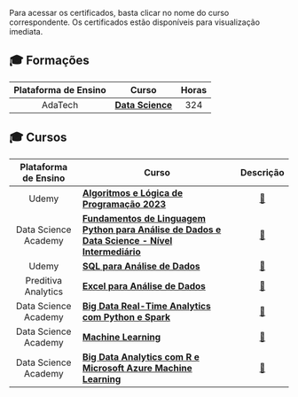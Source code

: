Para acessar os certificados, basta clicar no nome do curso correspondente. Os certificados estão disponíveis para visualização imediata.

## 🎓 Formações

| Plataforma de Ensino |                   Curso                        | Horas |
| :-------------------:| ---------------------------------------------- | :--------:| 
|     AdaTech            | [**Data Science**](https://github.com/leticiadluz/Certificados/blob/main/Certificados/ada.pdf) | 324 |


## 🎓 Cursos

| Plataforma de Ensino |                   Curso                        | Descrição |
| :-------------------:| ---------------------------------------------- | :--------:| 
|     Udemy            | [**Algoritmos e Lógica de Programação 2023**](https://github.com/leticiadluz/Certificados/blob/main/Certificados/Udemy%20-%20Algoritmos%20e%20L%C3%B3gica%20de%20Programa%C3%A7%C3%A3o%202023.pdf) | [📝][1] |
|     Data Science Academy          | [**Fundamentos de Linguagem Python para Análise de Dados e Data Science - Nível Intermediário**](https://github.com/leticiadluz/Certificados/blob/main/Certificados/certificate-fundamentos-de-linguagem-python-para-analise-de-dados-e-data-science-6462a77c2c9340d87a071e3a.pdf)|[📝][2]| 
|     Udemy         | [**SQL para Análise de Dados**](https://github.com/leticiadluz/Certificados/blob/main/Certificados/Udemy%20-%20SQL%20para%20An%C3%A1lise%20de%20Dados%20-%20do%20B%C3%A1sico%20ao%20Avan%C3%A7ado.pdf)|[📝][3]| 
|     Preditiva Analytics       | [**Excel para Análise de Dados**](https://github.com/leticiadluz/Certificados/blob/main/Certificados/tgv0awnpysbeysbmdxo-0.pdf)|[📝][4]| 
|     Data Science Academy         | [**Big Data Real-Time Analytics com Python e Spark**](https://github.com/leticiadluz/Certificados/blob/main/Certificados/certificate-big-data-real-time-analytics-com-python-e-spark-57e4c3bd47d7dd281c8b4568.pdf)|[📝][5]|
|     Data Science Academy         | [**Machine Learning**](https://github.com/leticiadluz/Certificados/blob/main/Certificados/certificate-machine-learning-588c218f5e4cdee0af8b456d.pdf)|[📝][6]|
|     Data Science Academy          | [**Big Data Analytics com R e Microsoft Azure Machine Learning**](https://github.com/leticiadluz/Certificados/blob/main/Certificados/certificate-big-data-analytics-com-r-e-microsoft-azure-machine-learning-57b1584047d7dd80cc8b4570.pdf)|[📝][7]| 



<!-- -=- # --- REFERÊNCIAS --- # -=- -->
[1]:https://github.com/leticiadluz/Certificados/blob/main/Certificados/Algoritmos%20e%20L%C3%B3gica%20de%20Programa%C3%A7%C3%A3o%202023%20-%20O%20Curso%20COMPLETO
[2]:https://github.com/leticiadluz/Certificados/blob/main/Certificados/Fundamentos%20de%20Linguagem%20Python
[3]:https://github.com/leticiadluz/Certificados/blob/main/Certificados/SQL%20para%20An%C3%A1lise%20de%20Dados
[4]:https://github.com/leticiadluz/Certificados/blob/main/Certificados/excel_dados
[5]:https://github.com/leticiadluz/Certificados/blob/main/Certificados/Big%20Data%20Real-Time%20Analytics%20com%20Python%20e%20Spark
[6]:https://github.com/leticiadluz/Certificados/blob/main/Certificados/Machine%20Learning
[7]:https://github.com/leticiadluz/Certificados/blob/main/Certificados/Big%20Data%20Analytics%20com%20R%20e%20Microsoft%20Azure%20Machine%20Learning
